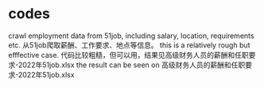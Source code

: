 # codes
crawl employment data from 51job, including salary, location, requirements etc.
从51job爬取薪酬、工作要求、地点等信息。
this is a relatively rough but efffective case.
代码比较粗糙，但可以用，结果见高级财务人员的薪酬和任职要求-2022年51job.xlsx
the result can be seen on 高级财务人员的薪酬和任职要求-2022年51job.xlsx
